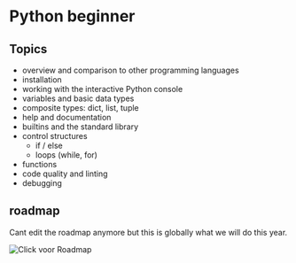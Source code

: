 # Python beginner

## Topics

- overview and comparison to other programming languages
- installation
- working with the interactive Python console
- variables and basic data types
- composite types: dict, list, tuple
- help and documentation
- builtins and the standard library
- control structures
  - if / else
  - loops (while, for)
- functions
- code quality and linting
- debugging


## roadmap

Cant edit the roadmap anymore but this is globally what we will do this year.

![Click voor Roadmap](../img/roadmap.png)
